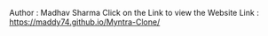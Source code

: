 Author : Madhav Sharma
Click on the Link to view the Website
Link : https://maddy74.github.io/Myntra-Clone/
